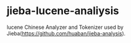 # jieba-lucene-analiysis

lucene Chinese Analyzer and Tokenizer used by Jieba(https://github.com/huaban/jieba-analysis).
